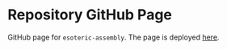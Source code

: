 # Repository GitHub Page
GitHub page for `esoteric-assembly`. The page is deployed [here](https://OogleGlu.github.io/Esoteric-Assembler/).
